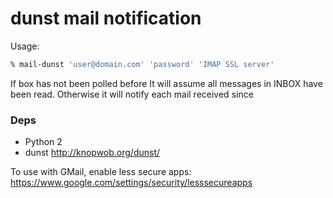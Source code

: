 # dunst mail notification

Usage:
```sh
% mail-dunst 'user@domain.com' 'password' 'IMAP SSL server'
```
If box has not been polled before It will assume all messages in INBOX have been read. Otherwise it will notify each mail received since

### Deps
- Python 2
- dunst http://knopwob.org/dunst/

To use with GMail, enable less secure apps: https://www.google.com/settings/security/lesssecureapps
